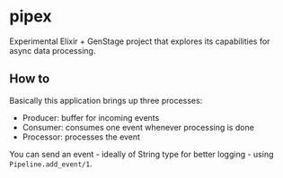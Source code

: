 # pipex

Experimental Elixir + GenStage project that explores its capabilities for async data processing.

## How to

Basically this application brings up three processes:

* Producer: buffer for incoming events
* Consumer: consumes one event whenever processing is done
* Processor: processes the event

You can send an event - ideally of String type for better logging - using `Pipeline.add_event/1`.
